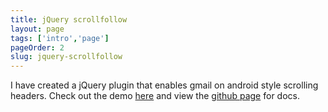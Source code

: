 ```yaml
---
title: jQuery scrollfollow
layout: page
tags: ['intro','page']
pageOrder: 2
slug: jquery-scrollfollow
---
```


I have created a jQuery plugin that enables gmail on android style scrolling headers. Check out the demo [here](/custom/jquery-scrollfollow-demo.html) and view the [github page](https://github.com/mokkabonna/jQuery-scrollfollow) for docs.

